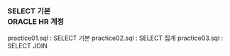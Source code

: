 <h3> SELECT 기본 <br>
ORACLE HR 계정 </h3>

practice01.sql : SELECT 기본
practice02.sql : SELECT 집계
practice03.sql : SELECT JOIN